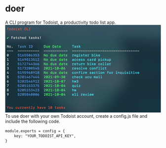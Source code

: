 # doer
A CLI program for Todoist, a productivity todo list app.
![doer demo](img.png)
To use doer with your own Todoist account, create a config.js file and include the following code.
```
module.exports = config = {
	key: "YOUR_TODOIST_API_KEY",
}
```
